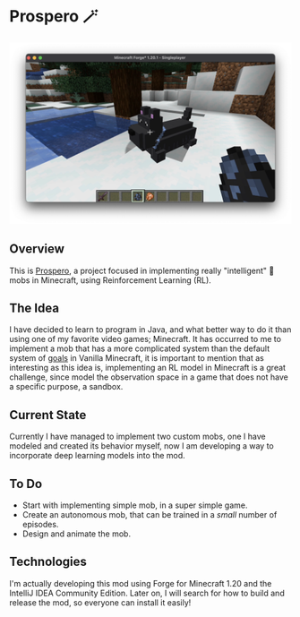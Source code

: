 # Prospero 🪄

![fiono](./images/Fiono.png "Fiono Dog!")

## Overview
This is [Prospero](https://en.wikipedia.org/wiki/Prospero), a project focused in implementing really "intelligent" 🧠
mobs in Minecraft, using Reinforcement Learning (RL).

## The Idea 
I have decided to learn to program in Java, and what better way to do it than using one of my favorite video games; Minecraft.
It has occurred to me to implement a mob that has a more complicated system than the default system of [goals](https://learn.microsoft.com/en-us/minecraft/creator/reference/content/entityreference/examples/aigoallist?view=minecraft-bedrock-stable) in Vanilla Minecraft, it is important to mention that as interesting as this idea is, implementing an RL model in Minecraft is a great challenge, since model the observation space in a game that does not have a specific purpose, a sandbox.

## Current State

Currently I have managed to implement two custom mobs, one I have modeled and created its behavior myself, now I am developing a way to incorporate deep learning models into the mod.

## To Do

- Start with implementing simple mob, in a super simple game.
- Create an autonomous mob, that can be trained in a *small* number of episodes.
- Design and animate the mob.

## Technologies

I'm actually developing this mod using Forge for Minecraft 1.20 and the IntelliJ IDEA Community Edition. Later on, I will search for how to build and release the mod, so everyone can install it easily! 





 
